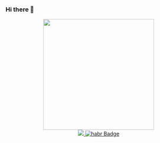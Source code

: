 ### Hi there 👋

<!--
**magelon6/magelon6** is a ✨ _special_ ✨ repository because its `README.md` (this file) appears on your GitHub profile.

Here are some ideas to get you started:

- 🔭 I’m currently working on ...
- 🌱 I’m currently learning ...
- 👯 I’m looking to collaborate on ...
- 🤔 I’m looking for help with ...
- 💬 Ask me about ...
- 📫 How to reach me: ...
- 😄 Pronouns: ...
- ⚡ Fun fact: ...
-->
<div id="header" align="center">
  <img src="https://media.giphy.com/media/jTNG3RF6EwbkpD4LZx/giphy.gif" width="300"/>
  <div id="badges">
    <a href="https://www.linkedin.com/in/magomed-adizov/">
      <img src="https://img.shields.io/badge/LinkedIn-blue?logo=linkedin&logoColor=white&style=for-the-badge"
    </a>
     <a href="https://career.habr.com/magelon">
      <img src="https://img.shields.io/badge/Habr-grey?style=for-the-badge&logo=habr&logoColor=white" alt="habr Badge"/>
    </a>
  </div>
    <img src="https://komarev.com/ghpvc/?username=magelon6&style=flat-square&color=blue" alt=""/>
    
</div>

